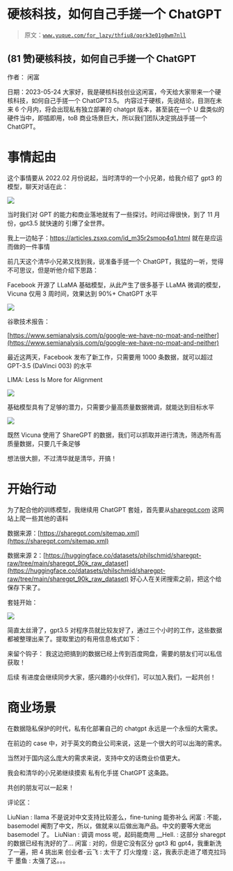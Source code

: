 # 硬核科技，如何自己手搓一个 ChatGPT

> 原文：[`www.yuque.com/for_lazy/thfiu8/qork3e01g0wm7nll`](https://www.yuque.com/for_lazy/thfiu8/qork3e01g0wm7nll)



## (81 赞)硬核科技，如何自己手搓一个 ChatGPT 

作者： 闲富 

日期：2023-05-24 <ne-h4 id="28ff698a" data-lake-id="28ff698a">大家好，我是硬核科技创业这闲富，今天给大家带来一个硬核科技，如何自己手搓一个 ChatGPT3.5。</ne-h4> <ne-h4 id="9039450f" data-lake-id="9039450f"> </ne-h4> <ne-h4 id="f41500e0" data-lake-id="f41500e0">内容过于硬核，先说结论，目测在未来 6 个月内，将会出现私有独立部署的 chatgpt 版本，甚至装在一个 U 盘类似的硬件当中，即插即用，toB 商业场景巨大，所以我们团队决定挑战手搓一个 ChatGPT。</ne-h4> <ne-h4 id="9039450f-1" data-lake-id="9039450f-1"> </ne-h4> 

# 事情起由 

这个事情要从 2022.02 月份说起，当时清华的一个小兄弟，给我介绍了 gpt3 的模型，聊天对话在此： 

![](img/e18559d70b0d948284aeb1ff8a16b824.png) 

当时我们对 GPT 的能力和商业落地就有了一些探讨。时间过得很快，到了 11 月份，gpt3.5 就快速的 引爆了全世界。 

我上一边帖子：https://articles.zsxq.com/id_m35r2smop4q1.html 就在是应运而做的一件事情 

前几天这个清华小兄弟又找到我，说准备手搓一个 ChatGPT，我猛的一听，觉得不可思议，但是听他介绍下思路： 

Facebook 开源了 LLaMA 基础模型，从此产生了很多基于 LLaMA 微调的模型，Vicuna 仅用 3 周时间，效果达到 90%+ ChatGPT 水平 

![](img/b198d3c68bc86ea2238fc2cfe779b01b.png) 

谷歌技术报告： 

[https://www.semianalysis.com/p/google-we-have-no-moat-and-neither](https://www.semianalysis.com/p/google-we-have-no-moat-and-neither) 

最近这两天，Facebook 发布了新工作，只需要用 1000 条数据，就可以超过 GPT-3.5 (DaVinci 003) 的水平 

LIMA: Less Is More for Alignment 

![](img/5b088f70448abd497e2f815d4917f0c2.png) 

基础模型具有了足够的潜力，只需要少量高质量数据微调，就能达到目标水平 

![](img/7a9d022f63ea521cf56b8301f6af0971.png) 

既然 Vicuna 使用了 ShareGPT 的数据，我们可以抓取并进行清洗，筛选所有高质量数据，只要几千条足够 

想法很大胆，不过清华就是清华，开搞！ 

# 开始行动 

为了配合他的训练模型，我继续用 ChatGPT 套娃，首先要从[sharegpt.com](http://sharegpt.com) 这网站上爬一些其他的语料 

数据来源：[https://sharegpt.com/sitemap.xml](https://sharegpt.com/sitemap.xml) 

数据来源 2：[https://huggingface.co/datasets/philschmid/sharegpt-raw/tree/main/sharegpt_90k_raw_dataset](https://huggingface.co/datasets/philschmid/sharegpt-raw/tree/main/sharegpt_90k_raw_dataset) 好心人在关闭搜索之前，把这个给保存下来了。 

套娃开始： 

![](img/dbfcb0a14ebb766193b7aca72b8adc4d.png) 

简直太丝滑了，gpt3.5 对程序员就比较友好了，通过三个小时的工作，这些数据都被整理出来了。提取里边的有用信息格式如下： 

来留个钩子： 我这边把搞到的数据已经上传到百度网盘，需要的朋友们可以私信获取！ 

后续 有进度会继续同步大家，感兴趣的小伙伴们，可以加入我们，一起共创！ 

# 商业场景 

在数据隐私保护的时代，私有化部署自己的 chatgpt 永远是一个永恒的大需求。 

在前边的 case 中，对于英文的商业公司来说，这是一个很大的可以出海的需求。 

当然对于国内这么庞大的需求来说，支持中文的话商业价值更大。 

我会和清华的小兄弟继续摸索 私有化手搓 ChatGPT 这条路。 

共创的朋友可以一起来！ 

评论区： 

LiuNian : llama 不是说对中文支持比较差么，fine-tuning 能弥补么 闲富 : 不能，basemodel 阉割了中文，所以，做就来以后做出海产品。中文的要等大佬出 basemodel 了。 LiuNian : 调调 moss 呢，起码能商用 __Hell. : 这部分 sharegpt 的数据已经有洗好的了... 闲富 : 对的，但是它没有区分 gpt3 和 gpt4，我重新洗了一遍，把 4 挑出来 创业者-云飞 : 太干了 灯火煌煌 : 这，我表示走进了塔克拉玛干 墨鱼 : 太强了这。。。